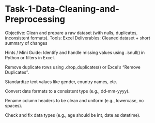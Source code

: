 # Task-1-Data-Cleaning-and-Preprocessing
Objective: Clean and prepare a raw dataset (with nulls, duplicates, inconsistent formats).  Tools: Excel   Deliverables: Cleaned dataset + short summary of changes

 Hints / Mini Guide:
 Identify and handle missing values using .isnull() in Python or filters in Excel.
 
 Remove duplicate rows using .drop_duplicates() or Excel’s “Remove Duplicates”.
 
 Standardize text values like gender, country names, etc.
 
 Convert date formats to a consistent type (e.g., dd-mm-yyyy).
 
 Rename column headers to be clean and uniform (e.g., lowercase, no spaces).
 
 Check and fix data types (e.g., age should be int, date as datetime).
